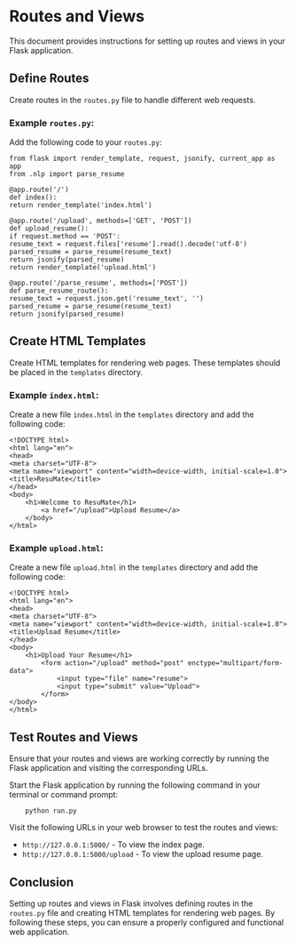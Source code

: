 # Routes and Views

This document provides instructions for setting up routes and views in your Flask application.

## Define Routes

Create routes in the `routes.py` file to handle different web requests.

### Example `routes.py`:

<procedure title="Define Routes" id="define routes">
<step>
    <p>Add the following code to your <code>routes.py</code>:</p>
    
    from flask import render_template, request, jsonify, current_app as app
    from .nlp import parse_resume

    @app.route('/')
    def index():
    return render_template('index.html')

    @app.route('/upload', methods=['GET', 'POST'])
    def upload_resume():
    if request.method == 'POST':
    resume_text = request.files['resume'].read().decode('utf-8')
    parsed_resume = parse_resume(resume_text)
    return jsonify(parsed_resume)
    return render_template('upload.html')

    @app.route('/parse_resume', methods=['POST'])
    def parse_resume_route():
    resume_text = request.json.get('resume_text', '')
    parsed_resume = parse_resume(resume_text)
    return jsonify(parsed_resume)

</step>
</procedure>

## Create HTML Templates

Create HTML templates for rendering web pages. These templates should be placed in the `templates` directory.

### Example `index.html`:

<procedure title="Create index.html" id="create-index-html">
<step>
    <p>Create a new file <code>index.html</code> in the <code>templates</code> directory and add the following code:</p>

    <!DOCTYPE html>
    <html lang="en">
    <head>
    <meta charset="UTF-8">
    <meta name="viewport" content="width=device-width, initial-scale=1.0">
    <title>ResuMate</title>
    </head>
    <body>
        <h1>Welcome to ResuMate</h1>
            <a href="/upload">Upload Resume</a>
        </body>
    </html>
</step>
</procedure>

### Example `upload.html`:

<procedure title="Create upload.html" id="create-upload-html">
<step>
    <p>Create a new file <code>upload.html</code> in the <code>templates</code> directory and add the following code:</p>
    
    <!DOCTYPE html>
    <html lang="en">
    <head>
    <meta charset="UTF-8">
    <meta name="viewport" content="width=device-width, initial-scale=1.0">
    <title>Upload Resume</title>
    </head>
    <body>
        <h1>Upload Your Resume</h1>
            <form action="/upload" method="post" enctype="multipart/form-data">
                <input type="file" name="resume">
                <input type="submit" value="Upload">
            </form>
    </body>
    </html>
</step>
</procedure>

## Test Routes and Views

Ensure that your routes and views are working correctly by running the Flask application and visiting the corresponding URLs.

<procedure title="Test Routes and Views" id="test-routes-views">
<step>
    <p>Start the Flask application by running the following command in your terminal or command prompt:</p>
    
        python run.py
    
</step>
<step>
    <p>Visit the following URLs in your web browser to test the routes and views:</p>
    <ul>
        <li><code>http://127.0.0.1:5000/</code> - To view the index page.</li>
        <li><code>http://127.0.0.1:5000/upload</code> - To view the upload resume page.</li>
    </ul>
</step>
</procedure>

## Conclusion

Setting up routes and views in Flask involves defining routes in the `routes.py` file and creating HTML templates for rendering web pages. By following these steps, you can ensure a properly configured and functional web application.
